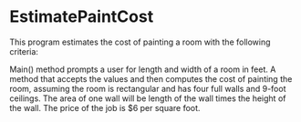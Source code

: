 # EstimatePaintCost

This program estimates the cost of painting a room with the following criteria:

Main() method prompts a user for length and width of a room in feet.
A method that accepts the values and then computes the cost of painting the room, assuming the room is rectangular and has four full walls and 9-foot ceilings. 
The area of one wall will be length of the wall times the height of the wall. 
The price of the job is $6 per square foot.
